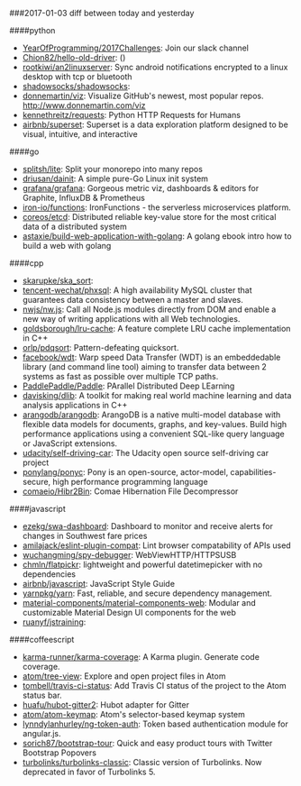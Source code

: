 ###2017-01-03
diff between today and yesterday

####python
* [YearOfProgramming/2017Challenges](https://github.com/YearOfProgramming/2017Challenges): Join our slack channel
* [Chion82/hello-old-driver](https://github.com/Chion82/hello-old-driver): ()
* [rootkiwi/an2linuxserver](https://github.com/rootkiwi/an2linuxserver): Sync android notifications encrypted to a linux desktop with tcp or bluetooth
* [shadowsocks/shadowsocks](https://github.com/shadowsocks/shadowsocks): 
* [donnemartin/viz](https://github.com/donnemartin/viz): Visualize GitHub's newest, most popular repos. http://www.donnemartin.com/viz
* [kennethreitz/requests](https://github.com/kennethreitz/requests): Python HTTP Requests for Humans
* [airbnb/superset](https://github.com/airbnb/superset): Superset is a data exploration platform designed to be visual, intuitive, and interactive

####go
* [splitsh/lite](https://github.com/splitsh/lite): Split your monorepo into many repos
* [driusan/dainit](https://github.com/driusan/dainit): A simple pure-Go Linux init system
* [grafana/grafana](https://github.com/grafana/grafana): Gorgeous metric viz, dashboards & editors for Graphite, InfluxDB & Prometheus
* [iron-io/functions](https://github.com/iron-io/functions): IronFunctions - the serverless microservices platform.
* [coreos/etcd](https://github.com/coreos/etcd): Distributed reliable key-value store for the most critical data of a distributed system
* [astaxie/build-web-application-with-golang](https://github.com/astaxie/build-web-application-with-golang): A golang ebook intro how to build a web with golang

####cpp
* [skarupke/ska_sort](https://github.com/skarupke/ska_sort): 
* [tencent-wechat/phxsql](https://github.com/tencent-wechat/phxsql): A high availability MySQL cluster that guarantees data consistency between a master and slaves.
* [nwjs/nw.js](https://github.com/nwjs/nw.js): Call all Node.js modules directly from DOM and enable a new way of writing applications with all Web technologies.
* [goldsborough/lru-cache](https://github.com/goldsborough/lru-cache): A feature complete LRU cache implementation in C++
* [orlp/pdqsort](https://github.com/orlp/pdqsort): Pattern-defeating quicksort.
* [facebook/wdt](https://github.com/facebook/wdt): Warp speed Data Transfer (WDT) is an embeddedable library (and command line tool) aiming to transfer data between 2 systems as fast as possible over multiple TCP paths.
* [PaddlePaddle/Paddle](https://github.com/PaddlePaddle/Paddle): PArallel Distributed Deep LEarning
* [davisking/dlib](https://github.com/davisking/dlib): A toolkit for making real world machine learning and data analysis applications in C++
* [arangodb/arangodb](https://github.com/arangodb/arangodb): ArangoDB is a native multi-model database with flexible data models for documents, graphs, and key-values. Build high performance applications using a convenient SQL-like query language or JavaScript extensions.
* [udacity/self-driving-car](https://github.com/udacity/self-driving-car): The Udacity open source self-driving car project
* [ponylang/ponyc](https://github.com/ponylang/ponyc): Pony is an open-source, actor-model, capabilities-secure, high performance programming language
* [comaeio/Hibr2Bin](https://github.com/comaeio/Hibr2Bin): Comae Hibernation File Decompressor

####javascript
* [ezekg/swa-dashboard](https://github.com/ezekg/swa-dashboard): Dashboard to monitor and receive alerts for changes in Southwest fare prices
* [amilajack/eslint-plugin-compat](https://github.com/amilajack/eslint-plugin-compat): Lint browser compatability of APIs used
* [wuchangming/spy-debugger](https://github.com/wuchangming/spy-debugger): WebViewHTTP/HTTPSUSB
* [chmln/flatpickr](https://github.com/chmln/flatpickr): lightweight and powerful datetimepicker with no dependencies
* [airbnb/javascript](https://github.com/airbnb/javascript): JavaScript Style Guide
* [yarnpkg/yarn](https://github.com/yarnpkg/yarn):  Fast, reliable, and secure dependency management.
* [material-components/material-components-web](https://github.com/material-components/material-components-web): Modular and customizable Material Design UI components for the web
* [ruanyf/jstraining](https://github.com/ruanyf/jstraining): 

####coffeescript
* [karma-runner/karma-coverage](https://github.com/karma-runner/karma-coverage): A Karma plugin. Generate code coverage.
* [atom/tree-view](https://github.com/atom/tree-view): Explore and open project files in Atom
* [tombell/travis-ci-status](https://github.com/tombell/travis-ci-status):  Add Travis CI status of the project to the Atom status bar.
* [huafu/hubot-gitter2](https://github.com/huafu/hubot-gitter2): Hubot adapter for Gitter
* [atom/atom-keymap](https://github.com/atom/atom-keymap): Atom's selector-based keymap system
* [lynndylanhurley/ng-token-auth](https://github.com/lynndylanhurley/ng-token-auth): Token based authentication module for angular.js.
* [sorich87/bootstrap-tour](https://github.com/sorich87/bootstrap-tour): Quick and easy product tours with Twitter Bootstrap Popovers
* [turbolinks/turbolinks-classic](https://github.com/turbolinks/turbolinks-classic): Classic version of Turbolinks. Now deprecated in favor of Turbolinks 5.
